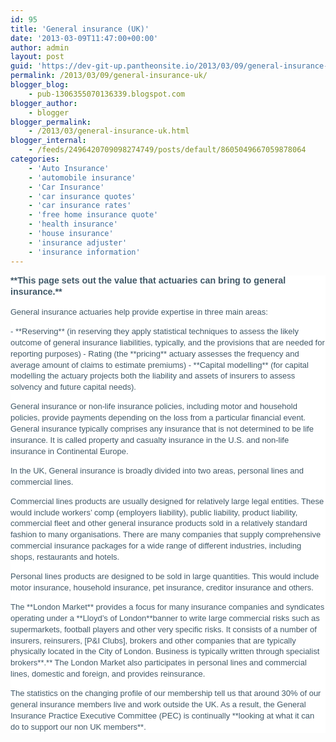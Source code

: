 ```yaml
---
id: 95
title: 'General insurance (UK)'
date: '2013-03-09T11:47:00+00:00'
author: admin
layout: post
guid: 'https://dev-git-up.pantheonsite.io/2013/03/09/general-insurance-uk/'
permalink: /2013/03/09/general-insurance-uk/
blogger_blog:
    - pub-1306355070136339.blogspot.com
blogger_author:
    - blogger
blogger_permalink:
    - /2013/03/general-insurance-uk.html
blogger_internal:
    - /feeds/2496420709098274749/posts/default/8605049667059878064
categories:
    - 'Auto Insurance'
    - 'automobile insurance'
    - 'Car Insurance'
    - 'car insurance quotes'
    - 'car insurance rates'
    - 'free home insurance quote'
    - 'health insurance'
    - 'house insurance'
    - 'insurance adjuster'
    - 'insurance information'
---
```


<div dir="ltr" style="text-align: left;"><div style="background-color: white; color: #415968; font-family: Arial; font-size: 13px; line-height: 17.90625px; margin: 0px; padding: 0px;"><div style="margin: 0px; padding: 0px;"><div style="margin: 0px; padding: 0px;"><div style="margin: 0px; padding: 0px;"><div style="font-size: 1.1em; font-weight: bold; margin: 0px; padding: 0px;"><div style="margin-bottom: 1em; margin-top: 1em; padding: 0px;">**This page sets out the value that actuaries can bring to general insurance.**</div></div><div style="margin-bottom: 1em; margin-top: 1em; padding: 0px;">General insurance actuaries help provide expertise in three main areas:</div>- **Reserving** (in reserving they apply statistical techniques to assess the likely outcome of general insurance liabilities, typically, and the provisions that are needed for reporting purposes)
- Rating (the **pricing** actuary assesses the frequency and average amount of claims to estimate premiums)
- **Capital modelling** (for capital modelling the actuary projects both the liability and assets of insurers to assess solvency and future capital needs).

<div style="margin-bottom: 1em; margin-top: 1em; padding: 0px;">General insurance or non-life insurance policies, including motor and household policies, provide payments depending on the loss from a particular financial event. General insurance typically comprises any insurance that is not determined to be life insurance. It is called property and casualty insurance in the U.S. and non-life insurance in Continental Europe.</div><div style="margin-bottom: 1em; margin-top: 1em; padding: 0px;">In the UK, General insurance is broadly divided into two areas, personal lines and commercial lines.</div><div style="margin-bottom: 1em; margin-top: 1em; padding: 0px;">Commercial lines products are usually designed for relatively large legal entities. These would include workers’ comp (employers liability), public liability, product liability, commercial fleet and other general insurance products sold in a relatively standard fashion to many organisations. There are many companies that supply comprehensive commercial insurance packages for a wide range of different industries, including shops, restaurants and hotels.</div><div style="margin-bottom: 1em; margin-top: 1em; padding: 0px;">Personal lines products are designed to be sold in large quantities. This would include motor insurance, household insurance, pet insurance, creditor insurance and others.</div><div style="margin-bottom: 1em; margin-top: 1em; padding: 0px;">The **London Market** provides a focus for many insurance companies and syndicates operating under a **Lloyd’s of London**banner to write large commercial risks such as supermarkets, football players and other very specific risks. It consists of a number of insurers, reinsurers, [P&amp;I Clubs], brokers and other companies that are typically physically located in the City of London. Business is typically written through specialist brokers**.** The London Market also participates in personal lines and commercial lines, domestic and foreign, and provides reinsurance.</div><div style="margin-bottom: 1em; margin-top: 1em; padding: 0px;">The statistics on the changing profile of our membership tell us that around 30% of our general insurance members live and work outside the UK. As a result, the General Insurance Practice Executive Committee (PEC) is continually **looking at what it can do to support our non UK members**. </div></div></div></div></div></div>